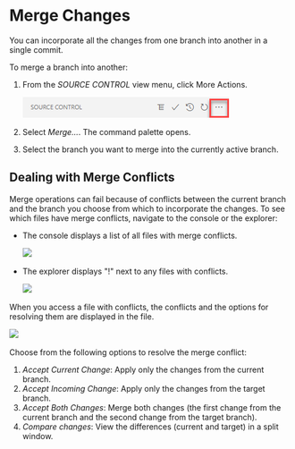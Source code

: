 <!-- loio588c283f301c42bf94871d3ba6f47f92 -->

# Merge Changes

You can incorporate all the changes from one branch into another in a single commit.

To merge a branch into another:

1.  From the *SOURCE CONTROL* view menu, click More Actions.

    ![More actions](images/Git_More_actions_01ef7aa.png)

2.  Select *Merge...*. The command palette opens.
3.  Select the branch you want to merge into the currently active branch.



<a name="loio588c283f301c42bf94871d3ba6f47f92__section_mlh_1j2_mrb"/>

## Dealing with Merge Conflicts

Merge operations can fail because of conflicts between the current branch and the branch you choose from which to incorporate the changes. To see which files have merge conflicts, navigate to the console or the explorer:

-   The console displays a list of all files with merge conflicts.

    ![](images/merge_conflict_in_console_24ba0af.png)

-   The explorer displays "!" next to any files with conflicts.

    ![](images/merge_conflict_in_explorer_65b86be.png)


When you access a file with conflicts, the conflicts and the options for resolving them are displayed in the file.

![](images/merge_conflict_resolution_5c11c85.png)

Choose from the following options to resolve the merge conflict:

1.  *Accept Current Change*: Apply only the changes from the current branch.
2.  *Accept Incoming Change*: Apply only the changes from the target branch.
3.  *Accept Both Changes*: Merge both changes \(the first change from the current branch and the second change from the target branch\).
4.  *Compare changes*: View the differences \(current and target\) in a split window.

